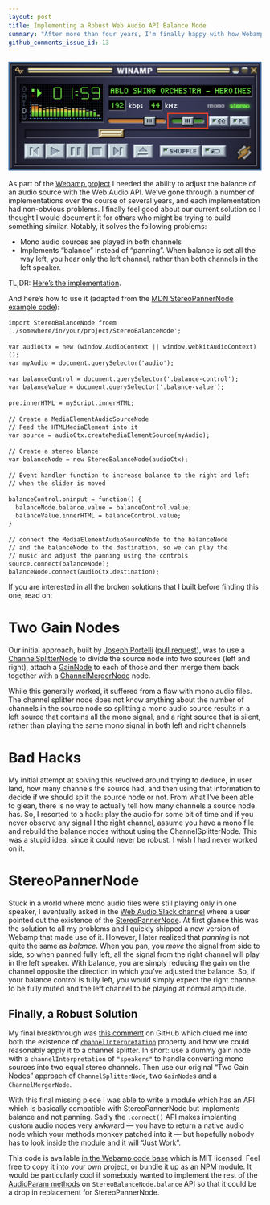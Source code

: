 ```yaml
---
layout: post
title: Implementing a Robust Web Audio API Balance Node
summary: "After more than four years, I'm finally happy with how Webamp implements balance"
github_comments_issue_id: 13
---
```


![Webamp's Balance Slider](/images/webamp-balance.png)


As part of the [Webamp project](https://webamp.org/about) I needed the ability to adjust the balance of an audio source with the Web Audio API. We’ve gone through a number of implementations over the course of several years, and each implementation had non-obvious problems. I finally feel good about our current solution so I thought I would document it for others who might be trying to build something similar. Notably, it solves the following problems:


- Mono audio sources are played in both channels
- Implements “balance” instead of “panning”. When balance is set all the way left, you hear only the left channel, rather than both channels in the left speaker.

TL;DR: [Here’s the implementation](https://github.com/captbaritone/webamp/blob/7913048e41c332f3357e0de8149501d45973d71d/js/media/StereoBalanceNode.js).

And here’s how to use it (adapted from the [MDN StereoPannerNode example code](https://developer.mozilla.org/en-US/docs/Web/API/StereoPannerNode)):


    import StereoBalanceNode froem './somewhere/in/your/project/StereoBalanceNode';
    
    var audioCtx = new (window.AudioContext || window.webkitAudioContext)();
    var myAudio = document.querySelector('audio');
    
    var balanceControl = document.querySelector('.balance-control');
    var balanceValue = document.querySelector('.balance-value');
    
    pre.innerHTML = myScript.innerHTML;
    
    // Create a MediaElementAudioSourceNode
    // Feed the HTMLMediaElement into it
    var source = audioCtx.createMediaElementSource(myAudio);
    
    // Create a stereo blance
    var balanceNode = new StereoBalanceNode(audioCtx);
    
    // Event handler function to increase balance to the right and left
    // when the slider is moved
    
    balanceControl.oninput = function() {
      balanceNode.balance.value = balanceControl.value;
      balanceValue.innerHTML = balanceControl.value;
    }
    
    // connect the MediaElementAudioSourceNode to the balanceNode
    // and the balanceNode to the destination, so we can play the
    // music and adjust the panning using the controls
    source.connect(balanceNode);
    balanceNode.connect(audioCtx.destination);

If you are interested in all the broken solutions that I built before finding this one, read on:

# Two Gain Nodes

Our initial approach, built by [Joseph Portelli](http://lostsource.com/) ([pull request](https://github.com/captbaritone/webamp/pull/8)), was to use a [ChannelSplitterNode](https://developer.mozilla.org/en-US/docs/Web/API/ChannelSplitterNode) to divide the source node into two sources (left and right), attach a [GainNode](https://developer.mozilla.org/en-US/docs/Web/API/GainNode) to each of those and then merge them back together with a [ChannelMergerNode](https://developer.mozilla.org/en-US/docs/Web/API/ChannelMergerNode) node.

While this generally worked, it suffered from a flaw with mono audio files. The channel splitter node does not know anything about the number of channels in the source node so splitting a mono audio source results in a left source that contains all the mono signal, and a right source that is silent, rather than playing the same mono signal in both left and right channels.

# Bad Hacks

My initial attempt at solving this revolved around trying to deduce, in user land, how many channels the source had, and then using that information to decide if we should split the source node or not. From what I’ve been able to glean, there is no way to actually tell how many channels a source node has. So, I resorted to a hack: play the audio for some bit of time and if you never observe any signal I the right channel, assume you have a mono file and rebuild the balance nodes without using the ChannelSplitterNode. This was a stupid idea, since it could never be robust. I wish I had never worked on it.

# StereoPannerNode

Stuck in a world where mono audio files were still playing only in one speaker, I eventually asked in the [Web Audio Slack channel](https://web-audio-slackin.herokuapp.com/) where a user pointed out the existence of the [StereoPannerNode](https://developer.mozilla.org/en-US/docs/Web/API/StereoPannerNode). At first glance this was the solution to all my problems and I quickly shipped a new version of Webamp that made use of it. However, I later realized that *panning* is not quite the same as *balance*. When you pan, you *move* the signal from side to side, so when panned fully left, all the signal from the right channel will play in the left speaker. With balance, you are simply reducing the gain on the channel opposite the direction in which you’ve adjusted the balance. So, if your balance control is fully left, you would simply expect the right channel to be fully muted and the left channel to be playing at normal amplitude.


## Finally, a Robust Solution

My final breakthrough was [this comment](https://github.com/WebAudio/web-audio-api/issues/975#issue-177242377) on GitHub which clued me into both the existence of [`channelInterpretation`](https://developer.mozilla.org/en-US/docs/Web/API/AudioNode/channelInterpretation) property and how we could reasonably apply it to a channel splitter. In short: use a dummy gain node with a `channelInterpretation` of `"speakers"` to handle converting mono sources into two equal stereo channels. Then use our original “Two Gain Nodes” approach of `ChannelSplitterNode`, two `GainNode`s and a `ChannelMergerNode`.

With this final missing piece I was able to write a module which has an API which is basically compatible with StereoPannerNode but implements balance and not panning. Sadly the `.connect()`  API makes implanting custom audio nodes very awkward  — you have to return a native audio node which your methods monkey patched into it — but hopefully nobody has to look inside the module and it will “Just Work”.

This code is available [in the Webamp code base](https://github.com/captbaritone/webamp/blob/7913048e41c332f3357e0de8149501d45973d71d/js/media/StereoBalanceNode.js) which is MIT licensed. Feel free to copy it into your own project, or bundle it up as an NPM module. It would be particularly cool if somebody wanted to implement the rest of the [AudioParam methods](https://developer.mozilla.org/en-US/docs/Web/API/AudioParam#Methods) on `StereoBalanceNode.balance` API so that it could be a drop in replacement for StereoPannerNode.
